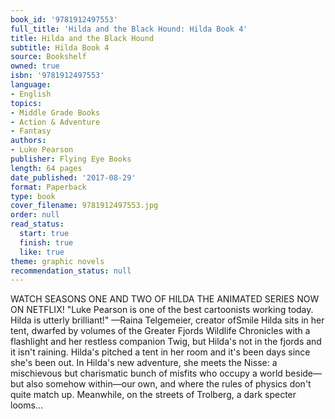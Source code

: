 ```yaml
---
book_id: '9781912497553'
full_title: 'Hilda and the Black Hound: Hilda Book 4'
title: Hilda and the Black Hound
subtitle: Hilda Book 4
source: Bookshelf
owned: true
isbn: '9781912497553'
language:
- English
topics:
- Middle Grade Books
- Action & Adventure
- Fantasy
authors:
- Luke Pearson
publisher: Flying Eye Books
length: 64 pages
date_published: '2017-08-29'
format: Paperback
type: book
cover_filename: 9781912497553.jpg
order: null
read_status:
  start: true
  finish: true
  like: true
theme: graphic novels
recommendation_status: null
---
```

WATCH SEASONS ONE AND TWO OF HILDA THE ANIMATED SERIES NOW ON NETFLIX!
"Luke Pearson is one of the best cartoonists working today. Hilda is utterly brilliant!"
—Raina Telgemeier, creator ofSmile
Hilda sits in her tent, dwarfed by volumes of the Greater Fjords Wildlife Chronicles with a flashlight and her restless companion Twig, but Hilda's not in the fjords and it isn't raining. Hilda's pitched a tent in her room and it's been days since she's been out.
In Hilda's new adventure, she meets the Nisse: a mischievous but charismatic bunch of misfits who occupy a world beside—but also somehow within—our own, and where the rules of physics don't quite match up. Meanwhile, on the streets of Trolberg, a dark specter looms...
